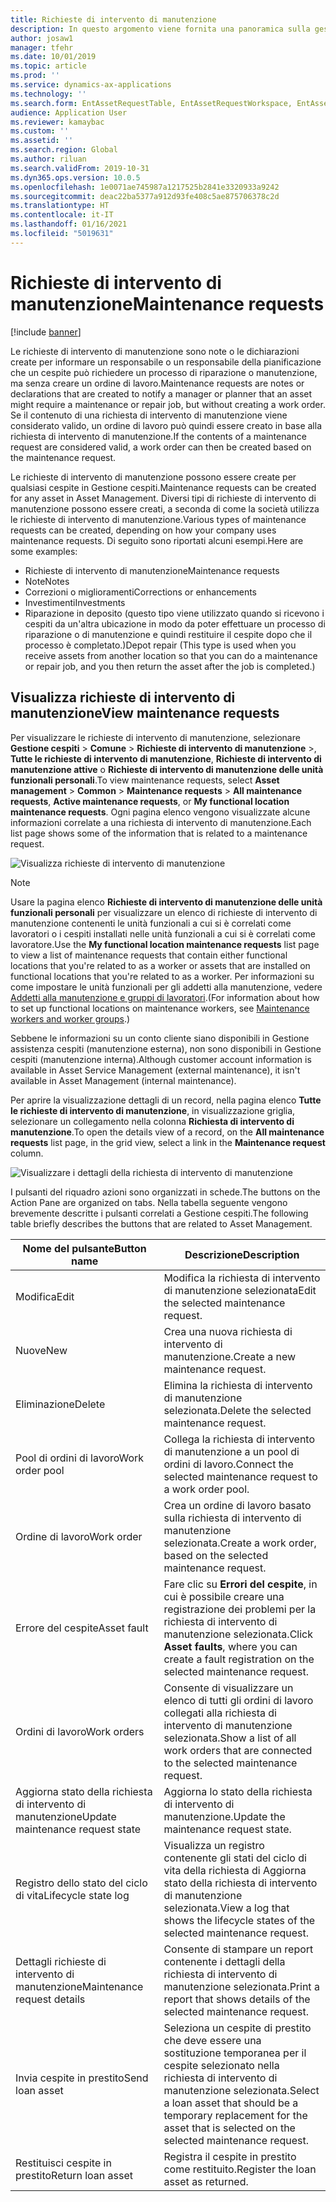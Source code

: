 ```yaml
---
title: Richieste di intervento di manutenzione
description: In questo argomento viene fornita una panoramica sulla gestione delle richieste di intervento di manutenzione in Gestione cespiti
author: josaw1
manager: tfehr
ms.date: 10/01/2019
ms.topic: article
ms.prod: ''
ms.service: dynamics-ax-applications
ms.technology: ''
ms.search.form: EntAssetRequestTable, EntAssetRequestWorkspace, EntAssetRequestActivePart, EntAssetRequestWorkOrderActive, EntAssetRequestType, EntAssetRequestTableCreateWO, EntAssetRequestTableLookup, EntAssetRequestTableActivePart, EntAssetMobileRequestDetails
audience: Application User
ms.reviewer: kamaybac
ms.custom: ''
ms.assetid: ''
ms.search.region: Global
ms.author: riluan
ms.search.validFrom: 2019-10-31
ms.dyn365.ops.version: 10.0.5
ms.openlocfilehash: 1e0071ae745987a1217525b2841e3320933a9242
ms.sourcegitcommit: deac22ba5377a912d93fe408c5ae875706378c2d
ms.translationtype: HT
ms.contentlocale: it-IT
ms.lasthandoff: 01/16/2021
ms.locfileid: "5019631"
---
```

# <a name="maintenance-requests"></a><span data-ttu-id="c5c97-103">Richieste di intervento di manutenzione</span><span class="sxs-lookup"><span data-stu-id="c5c97-103">Maintenance requests</span></span>

[!include [banner](../../includes/banner.md)]

 

<span data-ttu-id="c5c97-104">Le richieste di intervento di manutenzione sono note o le dichiarazioni create per informare un responsabile o un responsabile della pianificazione che un cespite può richiedere un processo di riparazione o manutenzione, ma senza creare un ordine di lavoro.</span><span class="sxs-lookup"><span data-stu-id="c5c97-104">Maintenance requests are notes or declarations that are created to notify a manager or planner that an asset might require a maintenance or repair job, but without creating a work order.</span></span> <span data-ttu-id="c5c97-105">Se il contenuto di una richiesta di intervento di manutenzione viene considerato valido, un ordine di lavoro può quindi essere creato in base alla richiesta di intervento di manutenzione.</span><span class="sxs-lookup"><span data-stu-id="c5c97-105">If the contents of a maintenance request are considered valid, a work order can then be created based on the maintenance request.</span></span>

<span data-ttu-id="c5c97-106">Le richieste di intervento di manutenzione possono essere create per qualsiasi cespite in Gestione cespiti.</span><span class="sxs-lookup"><span data-stu-id="c5c97-106">Maintenance requests can be created for any asset in Asset Management.</span></span> <span data-ttu-id="c5c97-107">Diversi tipi di richieste di intervento di manutenzione possono essere creati, a seconda di come la società utilizza le richieste di intervento di manutenzione.</span><span class="sxs-lookup"><span data-stu-id="c5c97-107">Various types of maintenance requests can be created, depending on how your company uses maintenance requests.</span></span> <span data-ttu-id="c5c97-108">Di seguito sono riportati alcuni esempi.</span><span class="sxs-lookup"><span data-stu-id="c5c97-108">Here are some examples:</span></span>

- <span data-ttu-id="c5c97-109">Richieste di intervento di manutenzione</span><span class="sxs-lookup"><span data-stu-id="c5c97-109">Maintenance requests</span></span>
- <span data-ttu-id="c5c97-110">Note</span><span class="sxs-lookup"><span data-stu-id="c5c97-110">Notes</span></span>
- <span data-ttu-id="c5c97-111">Correzioni o miglioramenti</span><span class="sxs-lookup"><span data-stu-id="c5c97-111">Corrections or enhancements</span></span>
- <span data-ttu-id="c5c97-112">Investimenti</span><span class="sxs-lookup"><span data-stu-id="c5c97-112">Investments</span></span>
- <span data-ttu-id="c5c97-113">Riparazione in deposito (questo tipo viene utilizzato quando si ricevono i cespiti da un'altra ubicazione in modo da poter effettuare un processo di riparazione o di manutenzione e quindi restituire il cespite dopo che il processo è completato.)</span><span class="sxs-lookup"><span data-stu-id="c5c97-113">Depot repair (This type is used when you receive assets from another location so that you can do a maintenance or repair job, and you then return the asset after the job is completed.)</span></span>

## <a name="view-maintenance-requests"></a><span data-ttu-id="c5c97-114">Visualizza richieste di intervento di manutenzione</span><span class="sxs-lookup"><span data-stu-id="c5c97-114">View maintenance requests</span></span>

<span data-ttu-id="c5c97-115">Per visualizzare le richieste di intervento di manutenzione, selezionare **Gestione cespiti** \> **Comune** \> **Richieste di intervento di manutenzione** \>, **Tutte le richieste di intervento di manutenzione**, **Richieste di intervento di manutenzione attive** o **Richieste di intervento di manutenzione delle unità funzionali personali**.</span><span class="sxs-lookup"><span data-stu-id="c5c97-115">To view maintenance requests, select **Asset management** \> **Common** \> **Maintenance requests** \> **All maintenance requests**, **Active maintenance requests**, or **My functional location maintenance requests**.</span></span> <span data-ttu-id="c5c97-116">Ogni pagina elenco vengono visualizzate alcune informazioni correlate a una richiesta di intervento di manutenzione.</span><span class="sxs-lookup"><span data-stu-id="c5c97-116">Each list page shows some of the information that is related to a maintenance request.</span></span>

![Visualizza richieste di intervento di manutenzione](media/01-manage-maintenance-requests.png)

> [!NOTE]
> <span data-ttu-id="c5c97-118">Usare la pagina elenco **Richieste di intervento di manutenzione delle unità funzionali personali** per visualizzare un elenco di richieste di intervento di manutenzione contenenti le unità funzionali a cui si è correlati come lavoratori o i cespiti installati nelle unità funzionali a cui si è correlati come lavoratore.</span><span class="sxs-lookup"><span data-stu-id="c5c97-118">Use the **My functional location maintenance requests** list page to view a list of maintenance requests that contain either functional locations that you're related to as a worker or assets that are installed on functional locations that you're related to as a worker.</span></span> <span data-ttu-id="c5c97-119">Per informazioni su come impostare le unità funzionali per gli addetti alla manutenzione, vedere [Addetti alla manutenzione e gruppi di lavoratori](../setup-for-objects/workers-and-worker-groups.md).</span><span class="sxs-lookup"><span data-stu-id="c5c97-119">(For information about how to set up functional locations on maintenance workers, see [Maintenance workers and worker groups](../setup-for-objects/workers-and-worker-groups.md).)</span></span>
> 
> <span data-ttu-id="c5c97-120">Sebbene le informazioni su un conto cliente siano disponibili in Gestione assistenza cespiti (manutenzione esterna), non sono disponibili in Gestione cespiti (manutenzione interna).</span><span class="sxs-lookup"><span data-stu-id="c5c97-120">Although customer account information is available in Asset Service Management (external maintenance), it isn't available in Asset Management (internal maintenance).</span></span>

<span data-ttu-id="c5c97-121">Per aprire la visualizzazione dettagli di un record, nella pagina elenco **Tutte le richieste di intervento di manutenzione**, in visualizzazione griglia, selezionare un collegamento nella colonna **Richiesta di intervento di manutenzione**.</span><span class="sxs-lookup"><span data-stu-id="c5c97-121">To open the details view of a record, on the **All maintenance requests** list page, in the grid view, select a link in the **Maintenance request** column.</span></span>

![Visualizzare i dettagli della richiesta di intervento di manutenzione](media/02-manage-maintenance-requests.png)

<span data-ttu-id="c5c97-123">I pulsanti del riquadro azioni sono organizzati in schede.</span><span class="sxs-lookup"><span data-stu-id="c5c97-123">The buttons on the Action Pane are organized on tabs.</span></span> <span data-ttu-id="c5c97-124">Nella tabella seguente vengono brevemente descritte i pulsanti correlati a Gestione cespiti.</span><span class="sxs-lookup"><span data-stu-id="c5c97-124">The following table briefly describes the buttons that are related to Asset Management.</span></span>

| <span data-ttu-id="c5c97-125">Nome del pulsante</span><span class="sxs-lookup"><span data-stu-id="c5c97-125">Button name</span></span>                      | <span data-ttu-id="c5c97-126">Descrizione</span><span class="sxs-lookup"><span data-stu-id="c5c97-126">Description</span></span> |
|----------------------------------|-------------|
| <span data-ttu-id="c5c97-127">Modifica</span><span class="sxs-lookup"><span data-stu-id="c5c97-127">Edit</span></span>                             | <span data-ttu-id="c5c97-128">Modifica la richiesta di intervento di manutenzione selezionata</span><span class="sxs-lookup"><span data-stu-id="c5c97-128">Edit the selected maintenance request.</span></span> |
| <span data-ttu-id="c5c97-129">Nuove</span><span class="sxs-lookup"><span data-stu-id="c5c97-129">New</span></span>                              | <span data-ttu-id="c5c97-130">Crea una nuova richiesta di intervento di manutenzione.</span><span class="sxs-lookup"><span data-stu-id="c5c97-130">Create a new maintenance request.</span></span> |
| <span data-ttu-id="c5c97-131">Eliminazione</span><span class="sxs-lookup"><span data-stu-id="c5c97-131">Delete</span></span>                           | <span data-ttu-id="c5c97-132">Elimina la richiesta di intervento di manutenzione selezionata.</span><span class="sxs-lookup"><span data-stu-id="c5c97-132">Delete the selected maintenance request.</span></span> |
| <span data-ttu-id="c5c97-133">Pool di ordini di lavoro</span><span class="sxs-lookup"><span data-stu-id="c5c97-133">Work order pool</span></span>                  | <span data-ttu-id="c5c97-134">Collega la richiesta di intervento di manutenzione a un pool di ordini di lavoro.</span><span class="sxs-lookup"><span data-stu-id="c5c97-134">Connect the selected maintenance request to a work order pool.</span></span> |
| <span data-ttu-id="c5c97-135">Ordine di lavoro</span><span class="sxs-lookup"><span data-stu-id="c5c97-135">Work order</span></span>                       | <span data-ttu-id="c5c97-136">Crea un ordine di lavoro basato sulla richiesta di intervento di manutenzione selezionata.</span><span class="sxs-lookup"><span data-stu-id="c5c97-136">Create a work order, based on the selected maintenance request.</span></span> |
| <span data-ttu-id="c5c97-137">Errore del cespite</span><span class="sxs-lookup"><span data-stu-id="c5c97-137">Asset fault</span></span>                      | <span data-ttu-id="c5c97-138">Fare clic su **Errori del cespite**, in cui è possibile creare una registrazione dei problemi per la richiesta di intervento di manutenzione selezionata.</span><span class="sxs-lookup"><span data-stu-id="c5c97-138">Click **Asset faults**, where you can create a fault registration on the selected maintenance request.</span></span> |
| <span data-ttu-id="c5c97-139">Ordini di lavoro</span><span class="sxs-lookup"><span data-stu-id="c5c97-139">Work orders</span></span>                      | <span data-ttu-id="c5c97-140">Consente di visualizzare un elenco di tutti gli ordini di lavoro collegati alla richiesta di intervento di manutenzione selezionata.</span><span class="sxs-lookup"><span data-stu-id="c5c97-140">Show a list of all work orders that are connected to the selected maintenance request.</span></span> |
| <span data-ttu-id="c5c97-141">Aggiorna stato della richiesta di intervento di manutenzione</span><span class="sxs-lookup"><span data-stu-id="c5c97-141">Update maintenance request state</span></span> | <span data-ttu-id="c5c97-142">Aggiorna lo stato della richiesta di intervento di manutenzione.</span><span class="sxs-lookup"><span data-stu-id="c5c97-142">Update the maintenance request state.</span></span> |
| <span data-ttu-id="c5c97-143">Registro dello stato del ciclo di vita</span><span class="sxs-lookup"><span data-stu-id="c5c97-143">Lifecycle state log</span></span>              | <span data-ttu-id="c5c97-144">Visualizza un registro contenente gli stati del ciclo di vita della richiesta di Aggiorna stato della richiesta di intervento di manutenzione selezionata.</span><span class="sxs-lookup"><span data-stu-id="c5c97-144">View a log that shows the lifecycle states of the selected maintenance request.</span></span> |
| <span data-ttu-id="c5c97-145">Dettagli richieste di intervento di manutenzione</span><span class="sxs-lookup"><span data-stu-id="c5c97-145">Maintenance request details</span></span>      | <span data-ttu-id="c5c97-146">Consente di stampare un report contenente i dettagli della richiesta di intervento di manutenzione selezionata.</span><span class="sxs-lookup"><span data-stu-id="c5c97-146">Print a report that shows details of the selected maintenance request.</span></span> |
| <span data-ttu-id="c5c97-147">Invia cespite in prestito</span><span class="sxs-lookup"><span data-stu-id="c5c97-147">Send loan asset</span></span>                  | <span data-ttu-id="c5c97-148">Seleziona un cespite di prestito che deve essere una sostituzione temporanea per il cespite selezionato nella richiesta di intervento di manutenzione selezionata.</span><span class="sxs-lookup"><span data-stu-id="c5c97-148">Select a loan asset that should be a temporary replacement for the asset that is selected on the selected maintenance request.</span></span> |
| <span data-ttu-id="c5c97-149">Restituisci cespite in prestito</span><span class="sxs-lookup"><span data-stu-id="c5c97-149">Return loan asset</span></span>                | <span data-ttu-id="c5c97-150">Registra il cespite in prestito come restituito.</span><span class="sxs-lookup"><span data-stu-id="c5c97-150">Register the loan asset as returned.</span></span> |


